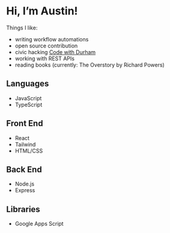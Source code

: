# Hi, I’m Austin!

Things I like:
- writing workflow automations
- open source contribution
- civic hacking [Code with Durham]([url](https://www.codefordurham.com/))
- working with REST APIs
- reading books (currently: The Overstory by Richard Powers)

## Languages
- JavaScript
- TypeScript

## Front End
- React
- Tailwind
- HTML/CSS

## Back End
- Node.js
- Express

## Libraries
- Google Apps Script



<!---
austin-bagwell/austin-bagwell is a ✨ special ✨ repository because its `README.md` (this file) appears on your GitHub profile.
You can click the Preview link to take a look at your changes.
--->
